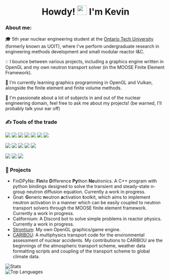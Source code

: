 <h1 align="center">Howdy! <img src="https://cdn.discordapp.com/attachments/384488503158767627/844952233745186826/Hi.gif" width="30px"> I'm Kevin</h1>

### About me:
🎓 5th year nuclear engineering student at the [Ontario Tech University](https://ontariotechu.ca/) (formerly known as UOIT), where I've perform undergraduate research in engineering methods development and small modular reactor I&C.

💡 I bounce between various projects, including a graphics engine written in OpenGL and my own neutron transport solver (in the MOOSE Finite Element Framework).

🌱 I'm currently learning graphics programming in OpenGL and Vulkan, alongside the finite element and finite volume methods.

🔭 I'm passionate about a lot of subjects in and out of the nuclear engineering domain, feel free to ask me about my projects! (be warned, I'll probably talk your ear off)

### ✍️ Tools of the trade
<img src="https://img.shields.io/badge/Python-white.svg?&style=flat-square&logo=python&logoColor=3776AB"> <img src="https://img.shields.io/badge/Matlab-white.svg?&style=flat-square&logo=Mathworks&logoColor=orange"> <img src="https://img.shields.io/badge/C++-white.svg?&style=flat-square&logo=c%2B%2B&logoColor=00599C"> <img src="https://img.shields.io/badge/Java-white.svg?&style=flat-square&logo=java&logoColor=orange"> <img src="https://img.shields.io/badge/Fortran-white.svg?&style=flat-square&logo=fortran&logoColor=purple"> <img src="https://img.shields.io/badge/OpenGL-white.svg?&style=flat-square&logo=opengl&logoColor=orange"> <img src="https://img.shields.io/badge/Vulkan-white.svg?&style=flat-square&logo=vulkan&logoColor=red">

<img src="https://img.shields.io/badge/Atom-white.svg?&style=flat-square&logo=atom&logoColor=66595C"> <img src="https://img.shields.io/badge/IDEA-white.svg?&style=flat-square&logo=intellij-idea&logoColor=purple"> <img src="https://img.shields.io/badge/PyCharm-white.svg?&style=flat-square&logo=pycharm&logoColor=1bd88b">
 <img src="https://img.shields.io/badge/CLion-white.svg?&style=flat-square&logo=clion&logoColor=black"> <img src="https://img.shields.io/badge/Visual_Studio-white.svg?&style=flat-square&logo=visual-studio&logoColor=5C2D91">
 
<img src="https://img.shields.io/badge/Windows_10-white.svg?&style=flat-square&logo=windows&logoColor=0078D6"> <img src="https://img.shields.io/badge/Linux-white.svg?&style=flat-square&logo=linux&logoColor=black"> <img src="https://img.shields.io/badge/Ubuntu-white.svg?&style=flat-square&logo=ubuntu&logoColor=E95420"> 
 
### 🔭 Projects
- FinDPyNe: **Fin**ite **D**ifference **Py**thon **Ne**utronics. A C++ program with python bindings designed to solve the transient and steady-state n-group neutron diffusion equation. Currently a work in progress.
- Gnat: **G**eneric **n**eutron **a**ctivation **t**oolkit, which aims to implement neutron activation in a manner which can be easily coupled to neutron transport solvers through the MOOSE finite element framework. Currently a work in progress.
- Californium: A Discord bot to solve simple problems in reactor physics. Currently a work in progress.
- [Strontium](https://github.com/ksawatzky777/Strontium): My own OpenGL graphics/game engine. 
- [CARIBOU](https://github.com/ksawatzky777/caribou): A multiphysics transport code for the environmental assessment of nuclear accidents. My contributions to CARIBOU are the beginnings of the atmospheric transport scheme, weather data formatting scripts and coupling of the transport scheme to global climate data. 

![Stats](https://github-readme-stats-eight-theta.vercel.app/api?username=ksawatzky777&show_icons=true&theme=algolia&include_all_commits=true&count_private=true)\
![Top Languages](https://github-readme-stats-eight-theta.vercel.app/api/top-langs/?username=ksawatzky777&layout=compact&langs_count=8&theme=algolia)

<!--
**ksawatzky777/ksawatzky777** is a ✨ _special_ ✨ repository because its `README.md` (this file) appears on your GitHub profile.

Here are some ideas to get you started:

- 🔭 I’m currently working on ...
- 🌱 I’m currently learning ...
- 👯 I’m looking to collaborate on ...
- 🤔 I’m looking for help with ...
- 💬 Ask me about ...
- 📫 How to reach me: ...
- 😄 Pronouns: ...
- ⚡ Fun fact: ...
-->
